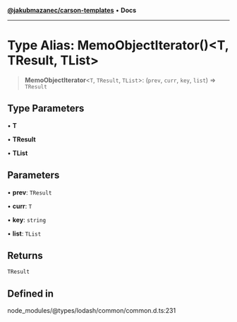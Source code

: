 [**@jakubmazanec/carson-templates**](../../../README.md) • **Docs**

---

# Type Alias: MemoObjectIterator()\<T, TResult, TList\>

> **MemoObjectIterator**\<`T`, `TResult`, `TList`\>: (`prev`, `curr`, `key`, `list`) => `TResult`

## Type Parameters

• **T**

• **TResult**

• **TList**

## Parameters

• **prev**: `TResult`

• **curr**: `T`

• **key**: `string`

• **list**: `TList`

## Returns

`TResult`

## Defined in

node_modules/@types/lodash/common/common.d.ts:231
